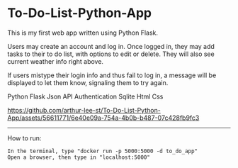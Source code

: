 # To-Do-List-Python-App

This is my first web app written using Python Flask.

Users may create an account and log in. Once logged in, they may add tasks to their to do list, with options to edit or delete. They will also see current weather info right above.

If users mistype their login info and thus fail to log in, a message will be displayed to let them know, signaling them to try again.

Python Flask Json API Authentication Sqlite Html Css

https://github.com/arthur-lee-st/To-Do-List-Python-App/assets/56611771/6e40e09a-754a-4b0b-b487-07c428fb9fc3

____________________________________________________________________________________________________________________

How to run:
   
    In the terminal, type "docker run -p 5000:5000 -d to_do_app"
    Open a browser, then type in "localhost:5000"
